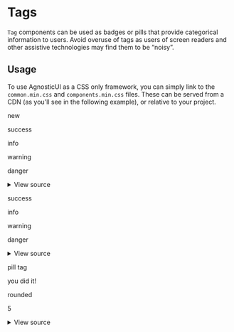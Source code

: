 # Tags

`Tag` components can be used as badges or pills that provide categorical information to users. Avoid overuse of tags as users of screen readers and other assistive technologies may find them to be &ldquo;noisy&rdquo;.

<div class="mbs24"></div>

## Usage

To use AgnosticUI as a CSS only framework, you can simply link to the `common.min.css` and `components.min.css` files. These can be served from a CDN (as you'll see in the following example), or relative to your project.

<!-- Default -->
<span class="tag  mie6">new</span>

<!-- Success -->
<span class="tag tag-success mie6">success</span>

<!-- Info -->
<span class="tag tag-info mie6">info</span>

<!-- Warning -->
<span class="tag tag-warning mie6">warning</span>

<!-- Error -->
<span class="tag tag-error mie6">danger</span>

<div class="mbe24"></div>

<details class="disclose disclose-bordered">
<summary class="disclose-title">View source</summary>

```html
<!-- Default -->
<span class="tag  mie6">new</span>
<!-- Success -->
<span class="tag tag-success mie6">success</span>
<!-- Info -->
<span class="tag tag-info mie6">info</span>
<!-- Warning -->
<span class="tag tag-warning mie6">warning</span>
<!-- Error -->
<span class="tag tag-error mie6">danger</span>
```
</details>

<div class="mbs24"></div>

<!-- Success Upper -->
<span class="tag tag-success tag-upper mie6">success</span>
<!-- Info Upper -->
<span class="tag tag-info tag-upper mie6">info</span>
<!-- Warning Upper -->
<span class="tag tag-warning tag-upper mie6">warning</span>
<!-- Error Upper -->
<span class="tag tag-error tag-upper mie6">danger</span>


<div class="mbe24"></div>
<details class="disclose disclose-bordered">
<summary class="disclose-title">View source</summary>

```html
<!-- Success Upper -->
<span class="tag tag-success tag-upper mie6">success</span>
<!-- Info Upper -->
<span class="tag tag-info tag-upper mie6">info</span>
<!-- Warning Upper -->
<span class="tag tag-warning tag-upper mie6">warning</span>
<!-- Error Upper -->
<span class="tag tag-error tag-upper mie6">danger</span>
```
</details>

<div class="mbs24"></div>

<!-- Pill -->
<span class="tag tag-pill tag-upper mie6">pill tag</span>
<!-- Pill Success -->
<span class="tag tag-pill tag-upper tag-success mie6">you did it!</span>
<!-- Round -->
<span class="tag tag-round tag-upper tag-success mie6">rounded</span>
<!-- Circle -->
<span class="tag tag-circle tag-upper tag-success mie6">5</span>

<div class="mbe24"></div>
<details class="disclose disclose-bordered">
<summary class="disclose-title">View source</summary>

```html
<!-- Pill -->
<span class="tag tag-pill tag-upper mie6">pill tag</span>
<!-- Pill Success -->
<span class="tag tag-pill tag-upper tag-success mie6">you did it!</span>
<!-- Round -->
<span class="tag tag-round tag-upper tag-success mie6">rounded</span>
<!-- Circle -->
<span class="tag tag-circle tag-upper tag-success mie6">5</span>
```
</details>
